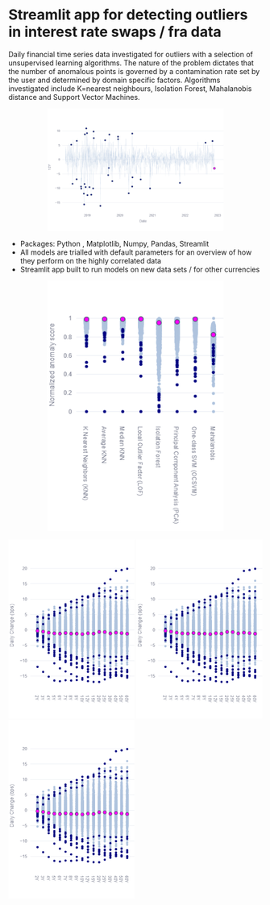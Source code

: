 # Streamlit app for detecting outliers in interest rate swaps / fra data

Daily financial time series data investigated for outliers with a selection of unsupervised learning algorithms. The nature of the problem dictates that the number of anomalous points is governed by a contamination rate set by the user and determined by domain specific factors. Algorithms investigated include K=nearest neighbours, Isolation Forest, Mahalanobis distance and Support Vector Machines.

<p align="center">
  <img src="/images//newplot_.png" width="350" title="hover text">
</p>

* Packages: Python , Matplotlib, Numpy, Pandas, Streamlit
* All models are trialled with default parameters for an overview of how they perform on the highly correlated data
* Streamlit app built to run models on new data sets / for other currencies 

<p align="center">
  <img src="/images//newplot.png" width="350" title="hover text">
</p>

<p float="left">
  <img src="/images/newplot (1).png" width="250" />
  <img src="/images/newplot (1).png" width="250"/> 
  <img src="/images/newplot (1).png" width="250"/>
</p>

